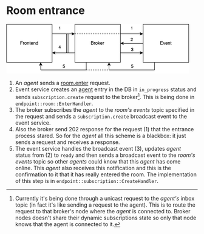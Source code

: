 # Room entrance

![Room entrance diagram](room_entrance.png)

1. An _agent_ sends a [room.enter](../api/room/enter.md) request.
2. Event service creates an [agent](../api/agent.md#agent) entry in the DB in `in_progress` status
   and sends `subscription.create` request to the broker[^1].
   This is being done in `endpoint::room::EnterHandler`.
3. The broker subscribes the _agent_ to the _room's_ _events_ topic specified in the request and
   sends a `subscription.create` broadcast event to the event service.
4. Also the broker send 202 response for the request (1) that the entrance process stared.
   So for the _agent_ all this scheme is a blackbox: it just sends a request and receives
   a response.
5. The event service handles the broadcast event (3), updates _agent_ status from (2) to `ready`
   and then sends a broadcast event to the _room's_ _events_ topic so other _agents_ could know
   that this _agent_ has come online. This _agent_ also receives this notification and this is
   the confirmation to it that it has really entered the room. The implementation of this step
   is in `endpoint::subscription::CreateHandler`.

[^1]: Currently it's being done through a unicast request to the _agent's_ inbox topic
      (in fact it's like sending a request to the agent). This is to route the request to that
      broker's node where the _agent_ is connected to. Broker nodes doesn't share their dynamic
      subscriptions state so only that node knows that the agent is connected to it.
